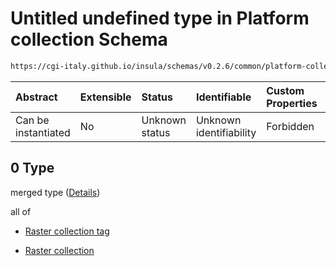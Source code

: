 # Untitled undefined type in Platform collection Schema

```txt
https://cgi-italy.github.io/insula/schemas/v0.2.6/common/platform-collection.schema.json#/oneOf/0
```



| Abstract            | Extensible | Status         | Identifiable            | Custom Properties | Additional Properties | Access Restrictions | Defined In                                                                                                 |
| :------------------ | :--------- | :------------- | :---------------------- | :---------------- | :-------------------- | :------------------ | :--------------------------------------------------------------------------------------------------------- |
| Can be instantiated | No         | Unknown status | Unknown identifiability | Forbidden         | Allowed               | none                | [platform-collection.schema.json\*](schemas/common/platform-collection.schema.json) |

## 0 Type

merged type ([Details](platform-collection-oneof-0.md))

all of

* [Raster collection tag](platform-collection-defs-raster-collection-tag.md)

* [Raster collection](raster-collection.md)
